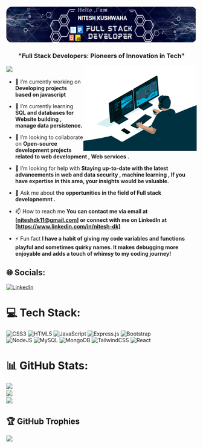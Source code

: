 ![logo](https://github.com/nitesh-dk11/nitesh-dk11/blob/main/banner.png)


<h3 align="center">"Full Stack Developers: Pioneers of Innovation in Tech"</h3>
<img align="right" alt="coding" width="300" src="https://github.com/nitesh-dk11/nitesh-dk11/blob/main/gif.gif">

[![](https://visitcount.itsvg.in/api?id=nitesh-dk11&icon=7&color=1)](https://visitcount.itsvg.in)

- 🔭 I’m currently working on **Developing projects based on javascript**

- 🌱 I’m currently learning **SQL and databases for Website building , manage data persistence.**

- 👯 I’m looking to collaborate on **Open-source development projects related to web development , Web services .**
- 🤝 I’m looking for help with **Staying up-to-date with the latest advancements in web    and data security , machine learning ,
If you have expertise in this   area, your  insights would be valuable.**

- 💬 Ask me about **the opportunities in the field of Full stack developnemnt .**

- 📫 How to reach me **You can contact me via email at [niteshdk11@gmail.com] or connect with me on LinkedIn at [https://www.linkedin.com/in/nitesh-dk]**

- ⚡ Fun fact **I have a habit of giving my code variables and functions playful and sometimes quirky names.  It makes debugging more enjoyable and adds a touch of whimsy to my coding journey!**

## 🌐 Socials:
[![LinkedIn](https://img.shields.io/badge/LinkedIn-%230077B5.svg?logo=linkedin&logoColor=white)](https://www.linkedin.com/in/nitesh-dk) 

# 💻 Tech Stack:
![CSS3](https://img.shields.io/badge/css3-%231572B6.svg?style=for-the-badge&logo=css3&logoColor=white) ![HTML5](https://img.shields.io/badge/html5-%23E34F26.svg?style=for-the-badge&logo=html5&logoColor=white) ![JavaScript](https://img.shields.io/badge/javascript-%23323330.svg?style=for-the-badge&logo=javascript&logoColor=%23F7DF1E) ![Express.js](https://img.shields.io/badge/express.js-%23404d59.svg?style=for-the-badge&logo=express&logoColor=%2361DAFB) ![Bootstrap](https://img.shields.io/badge/bootstrap-%23563D7C.svg?style=for-the-badge&logo=bootstrap&logoColor=white) <br> ![NodeJS](https://img.shields.io/badge/node.js-6DA55F?style=for-the-badge&logo=node.js&logoColor=white) ![MySQL](https://img.shields.io/badge/mysql-%2300f.svg?style=for-the-badge&logo=mysql&logoColor=white) ![MongoDB](https://img.shields.io/badge/MongoDB-%234ea94b.svg?style=for-the-badge&logo=mongodb&logoColor=white) ![TailwindCSS](https://img.shields.io/badge/tailwindcss-%2338B2AC.svg?style=for-the-badge&logo=tailwind-css&logoColor=white) ![React](https://img.shields.io/badge/react-%2320232a.svg?style=for-the-badge&logo=react&logoColor=%2361DAFB)
# 📊 GitHub Stats:
![](https://github-readme-stats.vercel.app/api?username=nitesh-dk11&theme=merko&hide_border=false&include_all_commits=false&count_private=false)<br/>
![](https://github-readme-streak-stats.herokuapp.com/?user=nitesh-dk11&theme=merko&hide_border=false)<br/>
![](https://github-readme-stats.vercel.app/api/top-langs/?username=nitesh-dk11&theme=merko&hide_border=false&include_all_commits=false&count_private=false&layout=compact)

## 🏆 GitHub Trophies
![](https://github-profile-trophy.vercel.app/?username=nitesh-dk11&theme=algolia&no-frame=true&no-bg=true&margin-w=4)













